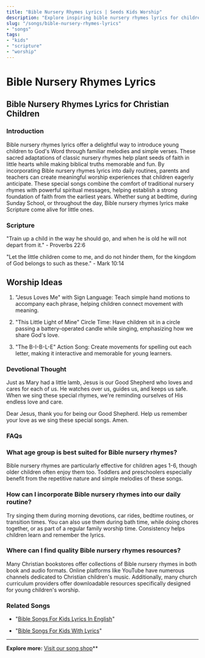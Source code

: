 ```yaml
---
title: "Bible Nursery Rhymes Lyrics | Seeds Kids Worship"
description: "Explore inspiring bible nursery rhymes lyrics for children's worship and faith development. Biblical music resources for families and ministry."
slug: "/songs/bible-nursery-rhymes-lyrics"
- "songs"
tags:
- "kids"
- "scripture"
- "worship"
---
```


# Bible Nursery Rhymes Lyrics

## Bible Nursery Rhymes Lyrics for Christian Children

### Introduction
Bible nursery rhymes lyrics offer a delightful way to introduce young children to God's Word through familiar melodies and simple verses. These sacred adaptations of classic nursery rhymes help plant seeds of faith in little hearts while making biblical truths memorable and fun. By incorporating Bible nursery rhymes lyrics into daily routines, parents and teachers can create meaningful worship experiences that children eagerly anticipate. These special songs combine the comfort of traditional nursery rhymes with powerful spiritual messages, helping establish a strong foundation of faith from the earliest years. Whether sung at bedtime, during Sunday School, or throughout the day, Bible nursery rhymes lyrics make Scripture come alive for little ones.

### Scripture
"Train up a child in the way he should go, and when he is old he will not depart from it." - Proverbs 22:6

"Let the little children come to me, and do not hinder them, for the kingdom of God belongs to such as these." - Mark 10:14

## Worship Ideas
1. "Jesus Loves Me" with Sign Language: Teach simple hand motions to accompany each phrase, helping children connect movement with meaning.

2. "This Little Light of Mine" Circle Time: Have children sit in a circle passing a battery-operated candle while singing, emphasizing how we share God's love.

3. "The B-I-B-L-E" Action Song: Create movements for spelling out each letter, making it interactive and memorable for young learners.

### Devotional Thought
Just as Mary had a little lamb, Jesus is our Good Shepherd who loves and cares for each of us. He watches over us, guides us, and keeps us safe. When we sing these special rhymes, we're reminding ourselves of His endless love and care.

Dear Jesus, thank you for being our Good Shepherd. Help us remember your love as we sing these special songs. Amen.

### FAQs

### What age group is best suited for Bible nursery rhymes?
Bible nursery rhymes are particularly effective for children ages 1-6, though older children often enjoy them too. Toddlers and preschoolers especially benefit from the repetitive nature and simple melodies of these songs.

### How can I incorporate Bible nursery rhymes into our daily routine?
Try singing them during morning devotions, car rides, bedtime routines, or transition times. You can also use them during bath time, while doing chores together, or as part of a regular family worship time. Consistency helps children learn and remember the lyrics.

### Where can I find quality Bible nursery rhymes resources?
Many Christian bookstores offer collections of Bible nursery rhymes in both book and audio formats. Online platforms like YouTube have numerous channels dedicated to Christian children's music. Additionally, many church curriculum providers offer downloadable resources specifically designed for young children's worship.

### Related Songs

- "[Bible Songs For Kids Lyrics In English](/songs/bible-songs-for-kids-lyrics-in-english/)"

- "[Bible Songs For Kids With Lyrics](/songs/bible-songs-for-kids-with-lyrics/)"

---

**Explore more:** [Visit our song shop](https://seedskidsworship.com/shop)**

<!-- Schema Markup -->
<script type="application/ld+json">
{
  "@context": "https://schema.org",
  "@type": "MusicRecording",
  "name": "Bible Nursery Rhymes Lyrics",
  "byArtist": {
    "@type": "MusicGroup",
    "name": "Seeds Kids Worship"
  },
  "isFamilyFriendly": true,
  "url": "https://seedskidsworship.com/songs/bible-nursery-rhymes-lyrics/"
}
</script>
